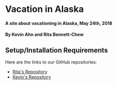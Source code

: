 # Vacation in Alaska

#### A site about vacationing in Alaska, May 24th, 2018

#### By Kevin Ahn and Rita Bennett-Chew

## Setup/Installation Requirements
Here are the links to our GitHub repositories:  
* [Rita's Repository](https://github.com/ritabc/vacation-site)   
* [Kevin's Repository](https://github.com/kevinahn7/vacation-site)  
